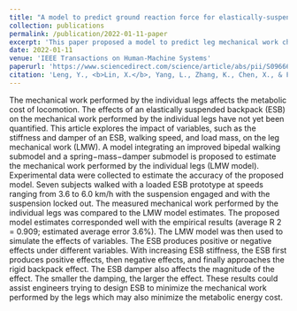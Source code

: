 ```yaml
---
title: "A model to predict ground reaction force for elastically-suspended backpacks"
collection: publications
permalink: /publication/2022-01-11-paper
excerpt: 'This paper proposed a model to predict leg mechanical work changes with different suspended backpack parameters during load carriage.'
date: 2022-01-11
venue: 'IEEE Transactions on Human-Machine Systems'
paperurl: 'https://www.sciencedirect.com/science/article/abs/pii/S0966636220305300'
citation: 'Leng, Y., <b>Lin, X.</b>, Yang, L., Zhang, K., Chen, X., & Fu, C. (2022). &quot;A model for estimating the leg mechanical work required to walk with an elastically suspended backpack.&quot; <i>IEEE Transactions on Human-Machine Systems</i>. <b>54</b>(6), 1303-1312.'
---
```

The mechanical work performed by the individual legs affects the metabolic cost of locomotion. The effects of an elastically suspended backpack (ESB) on the mechanical work performed by the individual legs have not yet been quantified. This article explores the impact of variables, such as the stiffness and damper of an ESB, walking speed, and load mass, on the leg mechanical work (LMW). A model integrating an improved bipedal walking submodel and a spring−mass−damper submodel is proposed to estimate the mechanical work performed by the individual legs (LMW model). Experimental data were collected to estimate the accuracy of the proposed model. Seven subjects walked with a loaded ESB prototype at speeds ranging from 3.6 to 6.0 km/h with the suspension engaged and with the suspension locked out. The measured mechanical work performed by the individual legs was compared to the LMW model estimates. The proposed model estimates corresponded well with the empirical results (average R 2 = 0.909; estimated average error 3.6%). The LMW model was then used to simulate the effects of variables. The ESB produces positive or negative effects under different variables. With increasing ESB stiffness, the ESB first produces positive effects, then negative effects, and finally approaches the rigid backpack effect. The ESB damper also affects the magnitude of the effect. The smaller the damping, the larger the effect. These results could assist engineers trying to design ESB to minimize the mechanical work performed by the legs which may also minimize the metabolic energy cost.
